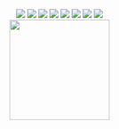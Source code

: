 <!--
**Seungmani/Seungmani** is a ✨ _special_ ✨ repository because its `README.md` (this file) appears on your GitHub profile.

Here are some ideas to get you started:

- 🔭 I’m currently working on ...
- 🌱 I’m currently learning ...
- 👯 I’m looking to collaborate on ...
- 🤔 I’m looking for help with ...
- 💬 Ask me about ...
- 📫 How to reach me: ...
- 😄 Pronouns: ...
- ⚡ Fun fact: ...
-->
<div align="center">
	<img src="https://img.shields.io/badge/JavaScript-F7DF1E?style=flat-square&logo=javascript&logoColor=white"/>
	<img src="https://img.shields.io/badge/HTML5-E34F26?style=flat&logo=HTML5&logoColor=white" />
	<img src="https://img.shields.io/badge/CSS3-1572B6?style=flat&logo=CSS3&logoColor=white" />
    <img src="https://img.shields.io/badge/react-61DAFB?style=flat&logo=react&logoColor=white">
    <img src="https://img.shields.io/badge/typescript-3178C6?&logo=typescript&logoColor=white"> 
    <img src="https://img.shields.io/badge/Zustand-2C8EBB?&logo=zustand&logoColor=white"> 
    <image src="https://img.shields.io/badge/Tailwind-CSS-06B6D4?&logo=Tailwind CSS&logoColor=white"> 
    <image src="https://img.shields.io/badge/DaisyUI-6DB33F?&logo=DaisyUI&logoColor=white">
</div>
<div align="center">
	<a href="https://github.com/Seungmani">
		<img align="center" style="height:180px" src="https://github-readme-stats.vercel.app/api/top-langs/?username=Seungmani&layout=compact&theme=nord&hide_border=true" />
	</a> 
</div>

<div align="center">

</div>

